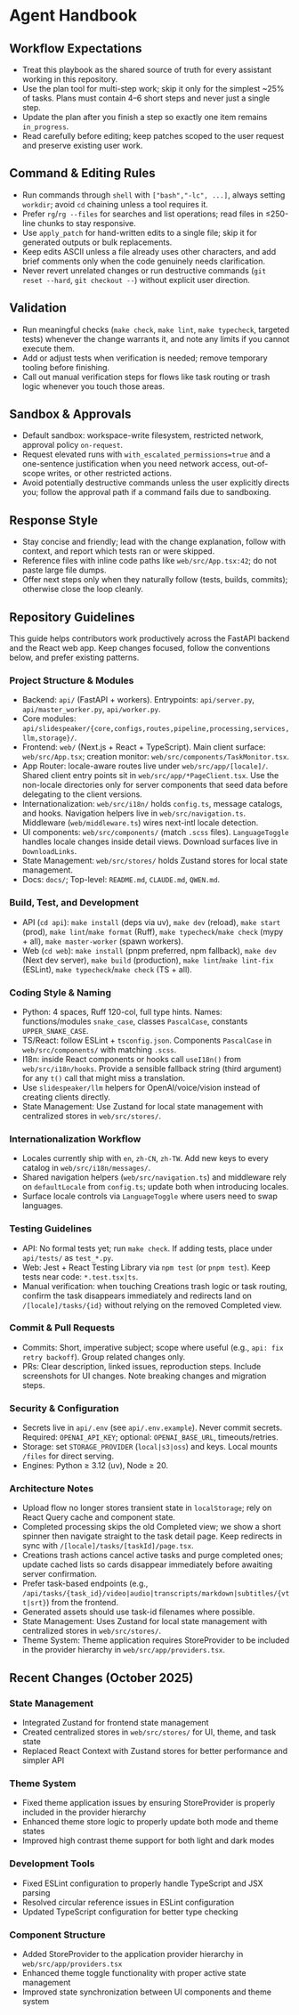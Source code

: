 # Agent Handbook

## Workflow Expectations
- Treat this playbook as the shared source of truth for every assistant working in this repository.
- Use the plan tool for multi-step work; skip it only for the simplest ~25% of tasks. Plans must contain 4–6 short steps and never just a single step.
- Update the plan after you finish a step so exactly one item remains `in_progress`.
- Read carefully before editing; keep patches scoped to the user request and preserve existing user work.

## Command & Editing Rules
- Run commands through `shell` with `["bash","-lc", ...]`, always setting `workdir`; avoid `cd` chaining unless a tool requires it.
- Prefer `rg`/`rg --files` for searches and list operations; read files in ≤250-line chunks to stay responsive.
- Use `apply_patch` for hand-written edits to a single file; skip it for generated outputs or bulk replacements.
- Keep edits ASCII unless a file already uses other characters, and add brief comments only when the code genuinely needs clarification.
- Never revert unrelated changes or run destructive commands (`git reset --hard`, `git checkout --`) without explicit user direction.

## Validation
- Run meaningful checks (`make check`, `make lint`, `make typecheck`, targeted tests) whenever the change warrants it, and note any limits if you cannot execute them.
- Add or adjust tests when verification is needed; remove temporary tooling before finishing.
- Call out manual verification steps for flows like task routing or trash logic whenever you touch those areas.

## Sandbox & Approvals
- Default sandbox: workspace-write filesystem, restricted network, approval policy `on-request`.
- Request elevated runs with `with_escalated_permissions=true` and a one-sentence justification when you need network access, out-of-scope writes, or other restricted actions.
- Avoid potentially destructive commands unless the user explicitly directs you; follow the approval path if a command fails due to sandboxing.

## Response Style
- Stay concise and friendly; lead with the change explanation, follow with context, and report which tests ran or were skipped.
- Reference files with inline code paths like `web/src/App.tsx:42`; do not paste large file dumps.
- Offer next steps only when they naturally follow (tests, builds, commits); otherwise close the loop cleanly.

## Repository Guidelines
This guide helps contributors work productively across the FastAPI backend and the React web app. Keep changes focused, follow the conventions below, and prefer existing patterns.

### Project Structure & Modules
- Backend: `api/` (FastAPI + workers). Entrypoints: `api/server.py`, `api/master_worker.py`, `api/worker.py`.
- Core modules: `api/slidespeaker/{core,configs,routes,pipeline,processing,services,llm,storage}/`.
- Frontend: `web/` (Next.js + React + TypeScript). Main client surface: `web/src/App.tsx`; creation monitor: `web/src/components/TaskMonitor.tsx`.
- App Router: locale-aware routes live under `web/src/app/[locale]/`. Shared client entry points sit in `web/src/app/*PageClient.tsx`. Use the non-locale directories only for server components that seed data before delegating to the client versions.
- Internationalization: `web/src/i18n/` holds `config.ts`, message catalogs, and hooks. Navigation helpers live in `web/src/navigation.ts`. Middleware (`web/middleware.ts`) wires next-intl locale detection.
- UI components: `web/src/components/` (match `.scss` files). `LanguageToggle` handles locale changes inside detail views. Download surfaces live in `DownloadLinks`.
- State Management: `web/src/stores/` holds Zustand stores for local state management.
- Docs: `docs/`; Top-level: `README.md`, `CLAUDE.md`, `QWEN.md`.

### Build, Test, and Development
- API (`cd api`): `make install` (deps via uv), `make dev` (reload), `make start` (prod), `make lint`/`make format` (Ruff), `make typecheck`/`make check` (mypy + all), `make master-worker` (spawn workers).
- Web (`cd web`): `make install` (pnpm preferred, npm fallback), `make dev` (Next dev server), `make build` (production), `make lint`/`make lint-fix` (ESLint), `make typecheck`/`make check` (TS + all).

### Coding Style & Naming
- Python: 4 spaces, Ruff 120-col, full type hints. Names: functions/modules `snake_case`, classes `PascalCase`, constants `UPPER_SNAKE_CASE`.
- TS/React: follow ESLint + `tsconfig.json`. Components `PascalCase` in `web/src/components/` with matching `.scss`.
- I18n: inside React components or hooks call `useI18n()` from `web/src/i18n/hooks`. Provide a sensible fallback string (third argument) for any `t()` call that might miss a translation.
- Use `slidespeaker/llm` helpers for OpenAI/voice/vision instead of creating clients directly.
- State Management: Use Zustand for local state management with centralized stores in `web/src/stores/`.

### Internationalization Workflow
- Locales currently ship with `en`, `zh-CN`, `zh-TW`. Add new keys to every catalog in `web/src/i18n/messages/`.
- Shared navigation helpers (`web/src/navigation.ts`) and middleware rely on `defaultLocale` from `config.ts`; update both when introducing locales.
- Surface locale controls via `LanguageToggle` where users need to swap languages.

### Testing Guidelines
- API: No formal tests yet; run `make check`. If adding tests, place under `api/tests/` as `test_*.py`.
- Web: Jest + React Testing Library via `npm test` (or `pnpm test`). Keep tests near code: `*.test.tsx|ts`.
- Manual verification: when touching Creations trash logic or task routing, confirm the task disappears immediately and redirects land on `/[locale]/tasks/{id}` without relying on the removed Completed view.

### Commit & Pull Requests
- Commits: Short, imperative subject; scope where useful (e.g., `api: fix retry backoff`). Group related changes only.
- PRs: Clear description, linked issues, reproduction steps. Include screenshots for UI changes. Note breaking changes and migration steps.

### Security & Configuration
- Secrets live in `api/.env` (see `api/.env.example`). Never commit secrets. Required: `OPENAI_API_KEY`; optional: `OPENAI_BASE_URL`, timeouts/retries.
- Storage: set `STORAGE_PROVIDER` (`local|s3|oss`) and keys. Local mounts `/files` for direct serving.
- Engines: Python ≥ 3.12 (uv), Node ≥ 20.

### Architecture Notes
- Upload flow no longer stores transient state in `localStorage`; rely on React Query cache and component state.
- Completed processing skips the old Completed view; we show a short spinner then navigate straight to the task detail page. Keep redirects in sync with `/[locale]/tasks/[taskId]/page.tsx`.
- Creations trash actions cancel active tasks and purge completed ones; update cached lists so cards disappear immediately before awaiting server confirmation.
- Prefer task-based endpoints (e.g., `/api/tasks/{task_id}/video|audio|transcripts/markdown|subtitles/{vtt|srt}`) from the frontend.
- Generated assets should use task-id filenames where possible.
- State Management: Uses Zustand for local state management with centralized stores in `web/src/stores/`.
- Theme System: Theme application requires StoreProvider to be included in the provider hierarchy in `web/src/app/providers.tsx`.

## Recent Changes (October 2025)
### State Management
- Integrated Zustand for frontend state management
- Created centralized stores in `web/src/stores/` for UI, theme, and task state
- Replaced React Context with Zustand stores for better performance and simpler API

### Theme System
- Fixed theme application issues by ensuring StoreProvider is properly included in the provider hierarchy
- Enhanced theme store logic to properly update both mode and theme states
- Improved high contrast theme support for both light and dark modes

### Development Tools
- Fixed ESLint configuration to properly handle TypeScript and JSX parsing
- Resolved circular reference issues in ESLint configuration
- Updated TypeScript configuration for better type checking

### Component Structure
- Added StoreProvider to the application provider hierarchy in `web/src/app/providers.tsx`
- Enhanced theme toggle functionality with proper active state management
- Improved state synchronization between UI components and theme system